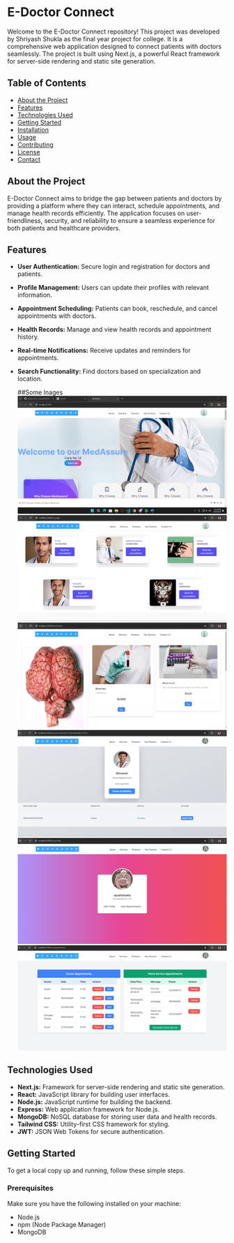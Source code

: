 # E-Doctor Connect

Welcome to the E-Doctor Connect repository! This project was developed by Shriyash Shukla as the final year project for college. It is a comprehensive web application designed to connect patients with doctors seamlessly. The project is built using Next.js, a powerful React framework for server-side rendering and static site generation.

## Table of Contents

- [About the Project](#about-the-project)
- [Features](#features)
- [Technologies Used](#technologies-used)
- [Getting Started](#getting-started)
- [Installation](#installation)
- [Usage](#usage)
- [Contributing](#contributing)
- [License](#license)
- [Contact](#contact)

## About the Project

E-Doctor Connect aims to bridge the gap between patients and doctors by providing a platform where they can interact, schedule appointments, and manage health records efficiently. The application focuses on user-friendliness, security, and reliability to ensure a seamless experience for both patients and healthcare providers.

## Features

- **User Authentication:** Secure login and registration for doctors and patients.
- **Profile Management:** Users can update their profiles with relevant information.
- **Appointment Scheduling:** Patients can book, reschedule, and cancel appointments with doctors.
- **Health Records:** Manage and view health records and appointment history.
- **Real-time Notifications:** Receive updates and reminders for appointments.
- **Search Functionality:** Find doctors based on specialization and location.

  ##Some Inages
  ![1](https://github.com/shriyashshukla/E-Doc-Connect/blob/master/SS/Screenshot%202024-05-20%20231921.png)
![2](https://github.com/shriyashshukla/E-Doc-Connect/blob/master/SS/Screenshot%202024-05-20%20232027.png)
![3](https://github.com/shriyashshukla/E-Doc-Connect/blob/master/SS/Screenshot%202024-05-20%20232012.png)
![4](https://github.com/shriyashshukla/E-Doc-Connect/blob/master/SS/Screenshot%202024-05-20%20232127.png)
![5](https://github.com/shriyashshukla/E-Doc-Connect/blob/master/SS/Screenshot%202024-05-20%20232142.png)
![6](https://github.com/shriyashshukla/E-Doc-Connect/blob/master/SS/Screenshot%202024-05-20%20232157.png)

  

## Technologies Used

- **Next.js:** Framework for server-side rendering and static site generation.
- **React:** JavaScript library for building user interfaces.
- **Node.js:** JavaScript runtime for building the backend.
- **Express:** Web application framework for Node.js.
- **MongoDB:** NoSQL database for storing user data and health records.
- **Tailwind CSS:** Utility-first CSS framework for styling.
- **JWT:** JSON Web Tokens for secure authentication.

## Getting Started

To get a local copy up and running, follow these simple steps.

### Prerequisites

Make sure you have the following installed on your machine:

- Node.js
- npm (Node Package Manager)
- MongoDB
